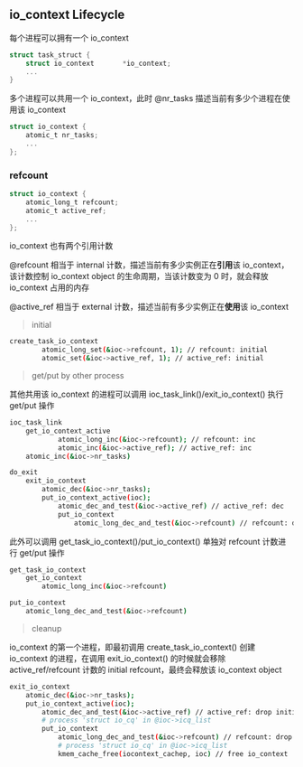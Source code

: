 ## io_context Lifecycle


每个进程可以拥有一个 io_context

```c
struct task_struct {
	struct io_context		*io_context;
	...
}
```

多个进程可以共用一个 io_context，此时 @nr_tasks 描述当前有多少个进程在使用该 io_context

```c
struct io_context {
	atomic_t nr_tasks;
	...
};
```


### refcount

```c
struct io_context {
	atomic_long_t refcount;
	atomic_t active_ref;
	...
};
```

io_context 也有两个引用计数

@refcount 相当于 internal 计数，描述当前有多少实例正在**引用**该 io_context，该计数控制 io_context object 的生命周期，当该计数变为 0 时，就会释放 io_context 占用的内存

@active_ref 相当于 external 计数，描述当前有多少实例正在**使用**该 io_context


> initial

```sh
create_task_io_context
    	atomic_long_set(&ioc->refcount, 1); // refcount: initial
    	atomic_set(&ioc->active_ref, 1); // active_ref: initial
```

> get/put by other process

其他共用该 io_context 的进程可以调用 ioc_task_link()/exit_io_context() 执行 get/put 操作

```sh
ioc_task_link
    get_io_context_active
        	atomic_long_inc(&ioc->refcount); // refcount: inc
        	atomic_inc(&ioc->active_ref); // active_ref: inc
    atomic_inc(&ioc->nr_tasks)
```

```sh
do_exit
    exit_io_context
        atomic_dec(&ioc->nr_tasks);
        put_io_context_active(ioc);
            atomic_dec_and_test(&ioc->active_ref) // active_ref: dec
            put_io_context
                atomic_long_dec_and_test(&ioc->refcount) // refcount: dec
```


此外可以调用 get_task_io_context()/put_io_context() 单独对 refcount 计数进行 get/put 操作

```sh
get_task_io_context
    get_io_context
        atomic_long_inc(&ioc->refcount)
```

```sh
put_io_context
    atomic_long_dec_and_test(&ioc->refcount)
```


> cleanup

io_context 的第一个进程，即最初调用 create_task_io_context() 创建 io_context 的进程，在调用 exit_io_context() 的时候就会移除 active_ref/refcount 计数的 initial refcount，最终会释放该 io_context object

```sh
exit_io_context
    atomic_dec(&ioc->nr_tasks);
    put_io_context_active(ioc);
        atomic_dec_and_test(&ioc->active_ref) // active_ref: drop initial refcount
        # process 'struct io_cq' in @ioc->icq_list
        put_io_context
            atomic_long_dec_and_test(&ioc->refcount) // refcount: drop initial refcount
            # process 'struct io_cq' in @ioc->icq_list
            kmem_cache_free(iocontext_cachep, ioc) // free io_context
```



